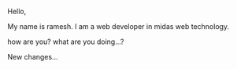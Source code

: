 
Hello,

My name is ramesh. I am a web developer in midas web technology.

how are you? what are you doing...?

New changes...
